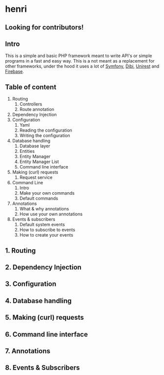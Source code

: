 # henri

## Looking for contributors!

## Intro
This is a simple and basic PHP framework meant to write API's or simple programs in a fast and easy way. This is a not meant as a replacement for other frameworks,
under the hood it uses a lot of [Symfony](https://symfony.com/), [Dibi](https://github.com/dg/dibi), [Unirest](https://github.com/Kong/unirest-php) and [Firebase](https://github.com/firebase/php-jwt).


## Table of content
1. Routing
	1. Controllers
	1. Route annotation
1. Dependency Injection
1. Configuration
	1. Yaml
	1. Reading the configuration
	1. Writing the configuration
1. Database handling
	1. Database layer
	1. Entities
	1. Entity Manager
	1. Entity Manager List
	1. Command line interface
1. Making (curl) requests
	1. Request service
1. Command Line
	1. Intro
	1. Make your own commands
	1. Default commands
1. Annotations
	1. What & why annotations
	1. How use your own annotations
1. Events & subscribers
	1. Default system events
	1. How to subscribe to events
	1. How to create your events

## 1. Routing

## 2. Dependency Injection

## 3. Configuration

## 4. Database handling

## 5. Making (curl) requests

## 6. Command line interface

## 7. Annotations

## 8. Events & Subscribers
